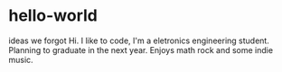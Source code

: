 # hello-world
ideas we forgot
Hi. I like to code, I'm a eletronics engineering student. Planning to graduate in the next year. Enjoys math rock and some indie music.
